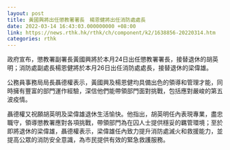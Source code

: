 ```yaml
---
layout: post
title: 黃國興將出任懲教署署長　楊恩健將出任消防處處長
date: 2022-03-14 16:43:03.000000000 +08:00
link: https://news.rthk.hk/rthk/ch/component/k2/1638856-20220314.htm
categories: rthk
---
```


政府宣布，懲教署副署長黃國興將於本月24日出任懲教署署長，接替退休的胡英明；消防處副處長楊恩健將於本月26日出任消防處處長，接替退休的梁偉雄。
 
公務員事務局局長聶德權表示，黃國興及楊恩健均具備出色的領導和管理才能，同時擁有豐富的部門運作經驗，深信他們能帶領部門面對挑戰，包括應對嚴峻的第五波疫情。 
 
聶德權又祝願胡英明及梁偉雄退休生活愉快。他指出，胡英明任內表現專業，盡忠職守，領導懲教署應對各項挑戰，帶領部門為在囚人士提供穩妥的羈管環境；至於即將退休的梁偉雄，聶德權表示，梁偉雄任內致力提升消防處滅火和救援能力，並提高公眾的消防安全意識，為市民提供有效的緊急救護服務。
